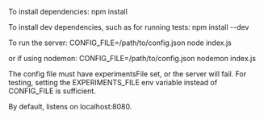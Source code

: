 To install dependencies:
npm install

To install dev dependencies, such as for running tests:
npm install --dev

To run the server:
CONFIG_FILE=/path/to/config.json node index.js

or if using nodemon:
CONFIG_FILE=/path/to/config.json nodemon index.js

The config file must have experimentsFile set, or the server will fail.
For testing, setting the EXPERIMENTS_FILE env variable instead of CONFIG_FILE is sufficient.

By default, listens on localhost:8080.
